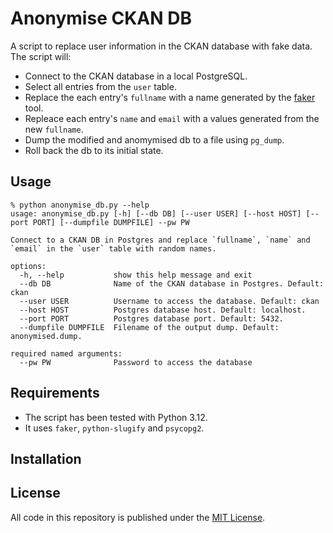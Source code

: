 # Anonymise CKAN DB

A script to replace user information in the CKAN database with fake data.
The script will:

- Connect to the CKAN database in  a local PostgreSQL.
- Select all entries from the `user` table.
- Replace the each entry's `fullname` with a name generated by the [faker](https://github.com/joke2k/faker) tool.
- Repleace each entry's `name` and `email` with a values generated from the new `fullname`.
- Dump the modified and anomymised db to a file using `pg_dump`.
- Roll back the db to its initial state.

## Usage

```
% python anonymise_db.py --help    
usage: anonymise_db.py [-h] [--db DB] [--user USER] [--host HOST] [--port PORT] [--dumpfile DUMPFILE] --pw PW

Connect to a CKAN DB in Postgres and replace `fullname`, `name` and `email` in the `user` table with random names.

options:
  -h, --help           show this help message and exit
  --db DB              Name of the CKAN database in Postgres. Default: ckan
  --user USER          Username to access the database. Default: ckan
  --host HOST          Postgres database host. Default: localhost.
  --port PORT          Postgres database port. Default: 5432.
  --dumpfile DUMPFILE  Filename of the output dump. Default: anonymised.dump.

required named arguments:
  --pw PW              Password to access the database
```

## Requirements

- The script has been tested with Python 3.12.
- It uses `faker`, `python-slugify` and `psycopg2`.

## Installation



## License

All code in this repository is published under the [MIT License](License).
